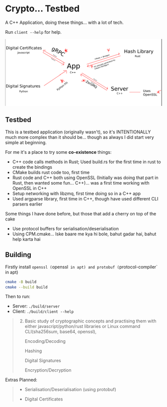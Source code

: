 # Crypto... Testbed

A C++ Application, doing these things... with a lot of tech.

Run `client --help` for help.

![Design Plan](design.png)

## Testbed

This is a testbed application (originally wasn't), so it's INTENTIONALLY much more complex than it should be... though as always I did start very simple at beginning.

For me it's a place to try some **co-existence** things:

* C++ code calls methods in Rust; Used build.rs for the first time in rust to create the bindings
* CMake builds rust code too, first time
* Rust code and C++ both using OpenSSL (Initially was doing that part in Rust, then wanted some fun... C++)... was a first time working with OpenSSL in C++
* Setup networking with libzmq, first time doing so in a C++ app
* Used argparse library, first time in C++, though have used different CLI parsers earlier

Some things I have done before, but those that add a cherry on top of the cake
* Use protocol buffers for serialisation/deserialisation
* Using CPM.cmake... Iske baare me kya hi bole, bahut gadar hai, bahut help karta hai

## Building

Firstly install `openssl (`openssl` in apt) and protobuf (`protocol-compiler` in apt)

```sh
cmake -B build
cmake --build build
```

Then to run:
* Server: `./build/server`
* Client: `./build/client --help`

> 2. Basic study of cryptographic concepts and practising them with either javascript/python/rust libraries or Linux command CLI(sha256sum, base64, openssl),
>
>    Encoding/Decoding
>
>    Hashing
>
>    Digital Signatures
>
>    Encryption/Decryption
>

Extras Planned:
> * Serialisation/Deserialisation (using protobuf)
>
> * Digital Certificates

